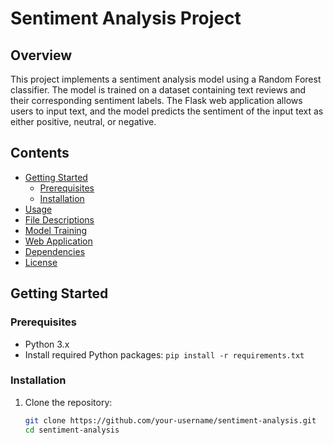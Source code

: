 # Sentiment Analysis Project
## Overview

This project implements a sentiment analysis model using a Random Forest classifier. The model is trained on a dataset containing text reviews and their corresponding sentiment labels. The Flask web application allows users to input text, and the model predicts the sentiment of the input text as either positive, neutral, or negative.
## Contents
- [Getting Started](#getting-started)
  - [Prerequisites](#prerequisites)
  - [Installation](#installation)
- [Usage](#usage)
- [File Descriptions](#file-descriptions)
- [Model Training](#model-training)
- [Web Application](#web-application)
- [Dependencies](#dependencies)
- [License](#license)
## Getting Started
### Prerequisites

- Python 3.x
- Install required Python packages: `pip install -r requirements.txt`

### Installation

1. Clone the repository:

   ```bash
   git clone https://github.com/your-username/sentiment-analysis.git
   cd sentiment-analysis

